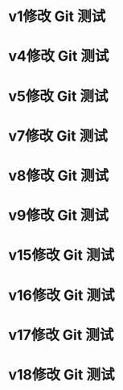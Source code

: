 # v1修改 Git 测试

# v4修改 Git 测试

# v5修改 Git 测试

# v7修改 Git 测试

# v8修改 Git 测试

# v9修改 Git 测试

# v15修改 Git 测试

# v16修改 Git 测试

# v17修改 Git 测试

# v18修改 Git 测试
